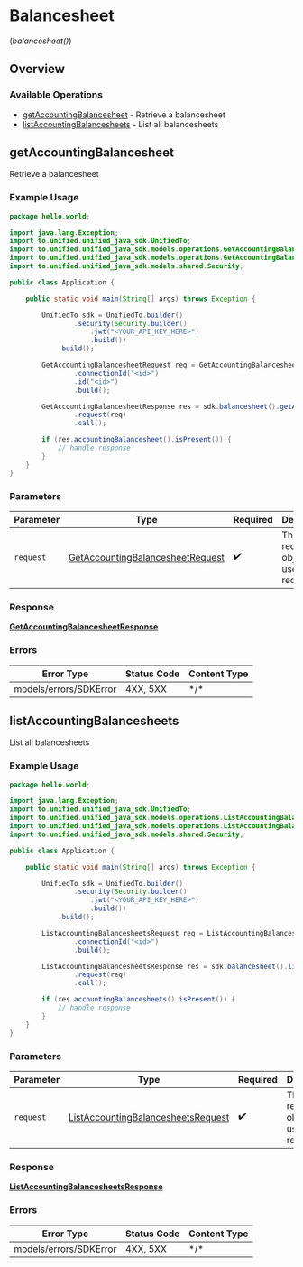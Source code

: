 # Balancesheet
(*balancesheet()*)

## Overview

### Available Operations

* [getAccountingBalancesheet](#getaccountingbalancesheet) - Retrieve a balancesheet
* [listAccountingBalancesheets](#listaccountingbalancesheets) - List all balancesheets

## getAccountingBalancesheet

Retrieve a balancesheet

### Example Usage

```java
package hello.world;

import java.lang.Exception;
import to.unified.unified_java_sdk.UnifiedTo;
import to.unified.unified_java_sdk.models.operations.GetAccountingBalancesheetRequest;
import to.unified.unified_java_sdk.models.operations.GetAccountingBalancesheetResponse;
import to.unified.unified_java_sdk.models.shared.Security;

public class Application {

    public static void main(String[] args) throws Exception {

        UnifiedTo sdk = UnifiedTo.builder()
                .security(Security.builder()
                    .jwt("<YOUR_API_KEY_HERE>")
                    .build())
            .build();

        GetAccountingBalancesheetRequest req = GetAccountingBalancesheetRequest.builder()
                .connectionId("<id>")
                .id("<id>")
                .build();

        GetAccountingBalancesheetResponse res = sdk.balancesheet().getAccountingBalancesheet()
                .request(req)
                .call();

        if (res.accountingBalancesheet().isPresent()) {
            // handle response
        }
    }
}
```

### Parameters

| Parameter                                                                                       | Type                                                                                            | Required                                                                                        | Description                                                                                     |
| ----------------------------------------------------------------------------------------------- | ----------------------------------------------------------------------------------------------- | ----------------------------------------------------------------------------------------------- | ----------------------------------------------------------------------------------------------- |
| `request`                                                                                       | [GetAccountingBalancesheetRequest](../../models/operations/GetAccountingBalancesheetRequest.md) | :heavy_check_mark:                                                                              | The request object to use for the request.                                                      |

### Response

**[GetAccountingBalancesheetResponse](../../models/operations/GetAccountingBalancesheetResponse.md)**

### Errors

| Error Type             | Status Code            | Content Type           |
| ---------------------- | ---------------------- | ---------------------- |
| models/errors/SDKError | 4XX, 5XX               | \*/\*                  |

## listAccountingBalancesheets

List all balancesheets

### Example Usage

```java
package hello.world;

import java.lang.Exception;
import to.unified.unified_java_sdk.UnifiedTo;
import to.unified.unified_java_sdk.models.operations.ListAccountingBalancesheetsRequest;
import to.unified.unified_java_sdk.models.operations.ListAccountingBalancesheetsResponse;
import to.unified.unified_java_sdk.models.shared.Security;

public class Application {

    public static void main(String[] args) throws Exception {

        UnifiedTo sdk = UnifiedTo.builder()
                .security(Security.builder()
                    .jwt("<YOUR_API_KEY_HERE>")
                    .build())
            .build();

        ListAccountingBalancesheetsRequest req = ListAccountingBalancesheetsRequest.builder()
                .connectionId("<id>")
                .build();

        ListAccountingBalancesheetsResponse res = sdk.balancesheet().listAccountingBalancesheets()
                .request(req)
                .call();

        if (res.accountingBalancesheets().isPresent()) {
            // handle response
        }
    }
}
```

### Parameters

| Parameter                                                                                           | Type                                                                                                | Required                                                                                            | Description                                                                                         |
| --------------------------------------------------------------------------------------------------- | --------------------------------------------------------------------------------------------------- | --------------------------------------------------------------------------------------------------- | --------------------------------------------------------------------------------------------------- |
| `request`                                                                                           | [ListAccountingBalancesheetsRequest](../../models/operations/ListAccountingBalancesheetsRequest.md) | :heavy_check_mark:                                                                                  | The request object to use for the request.                                                          |

### Response

**[ListAccountingBalancesheetsResponse](../../models/operations/ListAccountingBalancesheetsResponse.md)**

### Errors

| Error Type             | Status Code            | Content Type           |
| ---------------------- | ---------------------- | ---------------------- |
| models/errors/SDKError | 4XX, 5XX               | \*/\*                  |